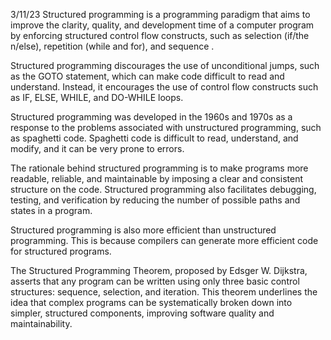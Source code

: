 3/11/23
Structured programming is a programming paradigm that aims to improve the clarity, quality, and development time of a computer program by enforcing structured control flow constructs, such as selection (if/the n/else), repetition (while and for), and sequence .  

Structured programming discourages the use of unconditional jumps, such as the GOTO statement, which can make code difficult to read and understand. Instead, it encourages the use of control flow constructs such as IF, ELSE, WHILE, and DO-WHILE loops.

Structured programming was developed in the 1960s and 1970s as a response to the problems associated with unstructured programming, such as spaghetti code. Spaghetti code is difficult to read, understand, and modify, and it can be very prone to errors.

The rationale behind structured programming is to make programs more readable, reliable, and maintainable by imposing a clear and consistent structure on the code. Structured programming also facilitates debugging, testing, and verification by reducing the number of possible paths and states in a program.

Structured programming is also more efficient than unstructured programming. This is because compilers can generate more efficient code for structured programs.

The Structured Programming Theorem, proposed by Edsger W. Dijkstra, asserts that any program can be written using only three basic control structures: sequence, selection, and iteration. This theorem underlines the idea that complex programs can be systematically broken down into simpler, structured components, improving software quality and maintainability.


